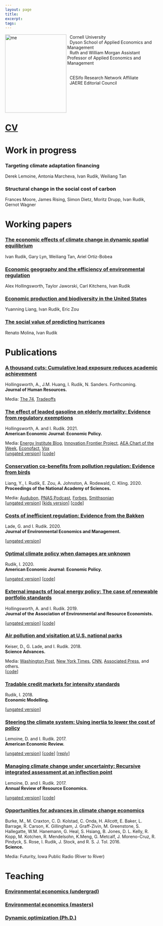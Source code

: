 ```yaml
---
layout: page 
title:
excerpt: 
tags: 
---
```


<p><img src="https://irudik.github.io/assets/img/rudik_photo.jpg" alt="me" align="left" style="width:200px;height:256px;padding:0px">

&nbsp; Cornell University <br /> 
&nbsp; Dyson School of Applied Economics and Management <br /> 
&nbsp; Ruth and William Morgan Assistant Professor of Applied Economics and Management <br /> <br />
 
&nbsp; CESifo Research Network Affiliate <br />
&nbsp; JAERE Editorial Council <br /> <br />


</p>
<br />  
<br />  
<br />  
<p style="clear: both;"> </p>

# [CV](https://raw.githack.com/irudik/irudik.github.io/master/assets/pdf/rudik_cv.pdf)

# Work in progress

### Targeting climate adaptation financing  
Derek Lemoine, Antonia Marcheva, Ivan Rudik, Weiliang Tan

### Structural change in the social cost of carbon  
Frances Moore, James Rising, Simon Dietz, Moritz Drupp, Ivan Rudik, Gernot Wagner

# Working papers

### [The economic effects of climate change in dynamic spatial equilibrium](https://osf.io/preprints/socarxiv/usghb)
Ivan Rudik, Gary Lyn, Weiliang Tan, Ariel Ortiz-Bobea

### [Economic geography and the efficiency of environmental regulation](https://osf.io/preprints/socarxiv/x6fuw/)
Alex Hollingsworth, Taylor Jaworski, Carl Kitchens, Ivan Rudik

### [Economic production and biodiversity in the United States](https://osf.io/preprints/socarxiv/qy76a)
Yuanning Liang, Ivan Rudik, Eric Zou

### [The social value of predicting hurricanes](https://osf.io/preprints/socarxiv/sqtjr) 
Renato Molina, Ivan Rudik

# Publications
### [A thousand cuts: Cumulative lead exposure reduces academic achievement](https://www.nber.org/papers/w28250)
Hollingsworth, A., J.M. Huang, I. Rudik, N. Sanders. Forthcoming.  
**Journal of Human Resources.** 

Media: [The 74](https://www.the74million.org/lead-poisoning-hurts-kids-a-new-study-shows-how-exposure-from-an-unexpected-source-nascar-racetracks-lowered-test-scores/), [Tradeoffs](https://tradeoffs.org/2021/06/04/what-nascar-can-teach-us-about-pollution-and-social-determinants-of-health/)


### [The effect of leaded gasoline on elderly mortality: Evidence from regulatory exemptions](https://www.aeaweb.org/articles?id=10.1257/pol.20190654)  
Hollingsworth, A. and I. Rudik. 2021.  
**American Economic Journal: Economic Policy.**  

Media: [Energy Institute Blog](https://energyathaas.wordpress.com/2020/03/02/the-crazy-history-of-lead-in-gasoline/), [Innovation Frontier Project](https://innovationfrontier.org/how-exposure-to-pollution-quietly-shapes-the-american-workforce-and-economy/),  [AEA Chart of the Week](https://www.aeaweb.org/research/charts/leaded-gasoline-elderly-mortality-nascar-arca), [Econofact](https://t.co/h0RwoLhKlx?amp=1), [Vox](https://www.vox.com/future-perfect/22834666/lead-exposure-poisoning-developing-countries)  
[[ungated version](https://osf.io/preprints/socarxiv/rdy6g/)] [[code](https://www.openicpsr.org/openicpsr/project/120128/)]

### [Conservation co-benefits from pollution regulation: Evidence from birds](https://doi.org/10.1073/pnas.2013568117)  
Liang, Y., I. Rudik, E. Zou, A. Johnston, A. Rodewald, C. Kling. 2020.  
**Proceedings of the National Academy of Sciences.** 

Media: [Audubon](https://www.audubon.org/news/how-landmark-environmental-law-may-have-quietly-saved-billion-birds), [PNAS Podcast](https://traffic.libsyn.com/secure/pnas-science-sessions-podcast/amandaRodewaldIvanRudikCatherineKlingPodcast.mp3), [Forbes](https://www.forbes.com/sites/saratabin/2020/11/30/air-pollution-regulations-may-have-saved-over-a-billion-birds-according-to-a-new-study/?sh=511d33fc2327), [Smithsonian](https://www.smithsonianmag.com/smart-news/study-estimates-clean-air-act-has-saved-15-billion-birds-180976432/)  
[[ungated version](https://osf.io/preprints/socarxiv/74ujt)] [[kids version](https://www.sciencejournalforkids.org/articles/how-does-reducing-air-pollution-help-birds/)] [[code](https://www.openicpsr.org/openicpsr/project/125422/version/V2/view)]

### [Costs of inefficient regulation: Evidence from the Bakken](https://www.sciencedirect.com/science/article/abs/pii/S0095069620300590) 
Lade, G. and I. Rudik. 2020.  
**Journal of Environmental Economics and Management.** 

[[ungated version](https://osf.io/preprints/socarxiv/3e9xk)]

### [Optimal climate policy when damages are unknown](https://www.aeaweb.org/articles?id=10.1257/pol.20160541) 
Rudik, I. 2020.  
**American Economic Journal: Economic Policy.** 

[[ungated version](https://osf.io/preprints/socarxiv/nc43k)] [[code](https://github.com/irudik/optimal-climate-policy-aej)]

### [External impacts of local energy policy: The case of renewable portfolio standards](https://www.journals.uchicago.edu/doi/abs/10.1086/700419)  
Hollingsworth, A. and I. Rudik. 2019.  
**Journal of the Association of Environmental and Resource Economists.** 

[[ungated version](http://papers.ssrn.com/sol3/papers.cfm?abstract_id=2697222)]
[[code](https://github.com/irudik/external-impacts-rps)]

### [Air pollution and visitation at U.S. national parks](http://advances.sciencemag.org/content/4/7/eaat1613)  
Keiser, D., G. Lade, and I. Rudik. 2018.  
**Science Advances.** 

Media: [Washington Post](https://www.washingtonpost.com/science/2019/05/28/how-your-summer-vacation-may-give-you-an-up-close-view-climate-crisis/), [New York Times](https://www.nytimes.com/2018/07/23/well/parks-ozone-air-pollution.html?alm_mvr=0), [CNN](https://www.cnn.com/2018/07/18/us/national-park-air-quality-wxc/index.html), [Associated Press](https://apnews.com/article/1d601528b4fe48dba03c69d066f44ef8), and others.   
[[code](https://github.com/irudik/national-parks)]

### [Tradable credit markets for intensity standards](https://www.sciencedirect.com/science/article/pii/S0264999317315651)  
Rudik, I. 2018.  
**Economic Modelling.** 

[[ungated version](https://papers.ssrn.com/sol3/papers.cfm?abstract_id=2615918)]

### [Steering the climate system: Using inertia to lower the cost of policy](https://www.aeaweb.org/articles?id=10.1257/aer.20150986&&from=f)  
Lemoine, D. and I. Rudik. 2017.  
**American Economic Review.** 

[[ungated version](https://raw.githack.com/irudik/irudik.github.io/master/assets/pdf/lemoine_rudik_aer_2017.pdf)] 
[[code](https://github.com/irudik/steering-the-climate-system)]
[[reply](https://www.aeaweb.org/articles?id=10.1257/aer.20191814)]

### [Managing climate change under uncertainty: Recursive integrated assessment at an inflection point](https://papers.ssrn.com/sol3/papers.cfm?abstract_id=2862211)  
Lemoine, D. and I. Rudik. 2017.  
**Annual Review of Resource Economics.**

[[ungated version](https://papers.ssrn.com/sol3/papers.cfm?abstract_id=2862211)] 
[[code](https://github.com/irudik/dynamic-stochastic-dice)]

### [Opportunities for advances in climate change economics](http://science.sciencemag.org/content/352/6283/292.abstract)  
Burke, M., M. Craxton, C. D. Kolstad, C. Onda, H. Allcott, E. Baker, L. Barrage, R. Carson, K. Gillingham, J. Graff-Zivin, M. Greenstone, S. Hallegatte, W.M. Hanemann, G. Heal, S. Hsiang, B. Jones, D. L. Kelly, R. Kopp, M. Kotchen, R. Mendelsohn, K.Meng, G. Metcalf, J. Moreno-Cruz, R. Pindyck, S. Rose, I. Rudik, J. Stock, and R. S. J. Tol. 2016.  
**Science.** 

Media: Futurity, Iowa Public Radio (River to River)

# Teaching
 
### [Environmental economics (undergrad)](https://aem4510.ivanrudik.com/)  
### [Environmental economics (masters)](https://github.com/irudik/aem6510)   
### [Dynamic optimization (Ph.D.)](https://github.com/AEM7130/) <br /> <br />
